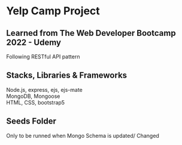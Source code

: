 # Yelp Camp Project
## Learned from The Web Developer Bootcamp 2022 - Udemy
Following RESTful API pattern

## Stacks, Libraries & Frameworks
Node.js, express, ejs, ejs-mate <br>
MongoDB, Mongoose <br>
HTML, CSS, bootstrap5 <br>

## Seeds Folder
Only to be runned when Mongo Schema is updated/ Changed
